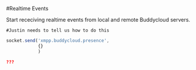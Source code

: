 #Realtime Events

Start receciving realtime events from local and remote Buddycloud servers.

```shell
#Justin needs to tell us how to do this
```

```javascript
socket.send('xmpp.buddycloud.presence',
            {}
            )
```

```json
???
```


